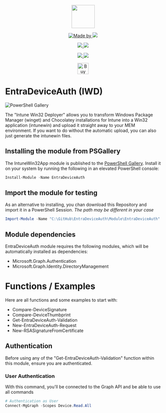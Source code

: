 <p align="center">
    <a href="https://scloud.work" alt="Florian Salzmann | scloud"></a>
            <img src="https://scloud.work/wp-content/uploads/EntraDeviceAuth-Icon.png" width="75" height="75" /></a>
</p>
<p align="center">
    <a href="https://www.linkedin.com/in/fsalzmann/">
        <img alt="Made by" src="https://img.shields.io/static/v1?label=made%20by&message=Florian%20Salzmann&color=04D361">
    </a>
    <a href="https://x.com/FlorianSLZ" alt="X / Twitter">
    	<img src="https://img.shields.io/twitter/follow/FlorianSLZ.svg?style=social"/>
    </a>
</p>
<p align="center">
    <a href="https://www.powershellgallery.com/packages/EntraDeviceAuth/" alt="PowerShell Gallery Version">
        <img src="https://img.shields.io/powershellgallery/v/EntraDeviceAuth.svg" />
    </a>
    <a href="https://www.powershellgallery.com/packages/EntraDeviceAuth/" alt="PS Gallery Downloads">
        <img src="https://img.shields.io/powershellgallery/dt/EntraDeviceAuth.svg" />
    </a>
</p>
<p align="center">
    <a href="https://raw.githubusercontent.com/FlorianSLZ/EntraDeviceAuth/master/LICENSE" alt="GitHub License">
        <img src="https://img.shields.io/github/license/FlorianSLZ/EntraDeviceAuth.svg" />
    </a>
    <a href="https://github.com/FlorianSLZ/EntraDeviceAuth/graphs/contributors" alt="GitHub Contributors">
        <img src="https://img.shields.io/github/contributors/FlorianSLZ/EntraDeviceAuth.svg"/>
    </a>
</p>

<p align="center">
    <a href='https://buymeacoffee.com/scloud' target='_blank'><img height='36' style='border:0px;height:36px;' src='https://cdn.ko-fi.com/cdn/kofi1.png?v=3' border='0' alt='Buy Me a Glass of wine' /></a>
</p>

# EntraDeviceAuth (IWD)
![PowerShell Gallery](https://img.shields.io/powershellgallery/dt/EntraDeviceAuth)

The "Intune Win32 Deployer" allows you to transform Windows Package Manager (winget) and Chocolatey installations for Intune into a Win32 application (intunewin) and upload it straight away to your MEM environment. If you want to do without the automatic upload, you can also just generate the intunewin files.

## Installing the module from PSGallery

The IntuneWin32App module is published to the [PowerShell Gallery](https://www.powershellgallery.com/packages/EntraDeviceAuth). 
Install it on your system by running the following in an elevated PowerShell console:
```PowerShell
Install-Module -Name EntraDeviceAuth
```

## Import the module for testing

As an alternative to installing, you chan download this Repository and import it in a PowerShell Session. 
*The path may be different in your case*
```PowerShell
Import-Module -Name "C:\GitHub\EntraDeviceAuth\Module\EntraDeviceAuth" -Verbose -Force
```

## Module dependencies

EntraDeviceAuth module requires the following modules, which will be automatically installed as dependencies:
- Microsoft.Graph.Authentication
- Microsoft.Graph.Identity.DirectoryManagement

# Functions / Examples

Here are all functions and some examples to start with:

- Compare-DeviceSignature
- Compare-DeviceThumbprint
- Get-EntraDeviceAuth-Validation
- New-EntraDeviceAuth-Request
- New-RSASignatureFromCertificate


## Authentication
Before using any of the "Get-EntraDeviceAuth-Validation" function within this module, ensure you are authenticated. 

### User Authentication
With this command, you'll be connected to the Graph API and be able to use all commands
```PowerShell
# Authentication as User
Connect-MgGraph -Scopes Device.Read.All

```

